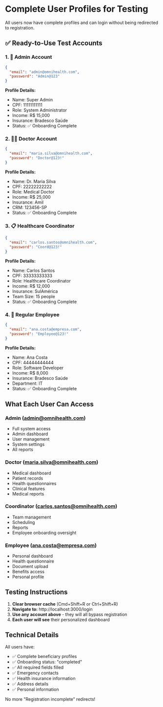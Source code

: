# Complete User Profiles for Testing

All users now have complete profiles and can login without being redirected to registration.

## ✅ Ready-to-Use Test Accounts

### 1. 🔑 Admin Account
```json
{
  "email": "admin@omnihealth.com",
  "password": "Admin@123"
}
```
**Profile Details:**
- Name: Super Admin
- CPF: 11111111111
- Role: System Administrator
- Income: R$ 15,000
- Insurance: Bradesco Saúde
- Status: ✅ Onboarding Complete

### 2. 👩‍⚕️ Doctor Account
```json
{
  "email": "maria.silva@omnihealth.com",
  "password": "Doctor@123!"
}
```
**Profile Details:**
- Name: Dr. Maria Silva
- CPF: 22222222222
- Role: Medical Doctor
- Income: R$ 25,000
- Insurance: Amil
- CRM: 123456-SP
- Status: ✅ Onboarding Complete

### 3. 📋 Healthcare Coordinator
```json
{
  "email": "carlos.santos@omnihealth.com",
  "password": "Coord@123!"
}
```
**Profile Details:**
- Name: Carlos Santos
- CPF: 33333333333
- Role: Healthcare Coordinator
- Income: R$ 12,000
- Insurance: SulAmérica
- Team Size: 15 people
- Status: ✅ Onboarding Complete

### 4. 💼 Regular Employee
```json
{
  "email": "ana.costa@empresa.com",
  "password": "Employee@123!"
}
```
**Profile Details:**
- Name: Ana Costa
- CPF: 44444444444
- Role: Software Developer
- Income: R$ 8,000
- Insurance: Bradesco Saúde
- Department: IT
- Status: ✅ Onboarding Complete

## What Each User Can Access

### Admin (admin@omnihealth.com)
- Full system access
- Admin dashboard
- User management
- System settings
- All reports

### Doctor (maria.silva@omnihealth.com)
- Medical dashboard
- Patient records
- Health questionnaires
- Clinical features
- Medical reports

### Coordinator (carlos.santos@omnihealth.com)
- Team management
- Scheduling
- Reports
- Employee onboarding oversight

### Employee (ana.costa@empresa.com)
- Personal dashboard
- Health questionnaire
- Document upload
- Benefits access
- Personal profile

## Testing Instructions

1. **Clear browser cache** (Cmd+Shift+R or Ctrl+Shift+R)
2. **Navigate to:** http://localhost:3000/login
3. **Use any account above** - they will all bypass registration
4. **Each user will see** their personalized dashboard

## Technical Details

All users have:
- ✅ Complete beneficiary profiles
- ✅ Onboarding status: "completed"
- ✅ All required fields filled
- ✅ Emergency contacts
- ✅ Health insurance information
- ✅ Address details
- ✅ Personal information

No more "Registration incomplete" redirects!
